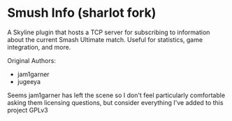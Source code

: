 # Smush Info (sharlot fork)

A Skyline plugin that hosts a TCP server for subscribing to information about the current Smash Ultimate match. Useful for statistics, game integration, and more.

Original Authors:
* jam1garner
* jugeeya

Seems jam1garner has left the scene so I don't feel particularly comfortable asking them licensing questions, but consider everything I've added to this project GPLv3
